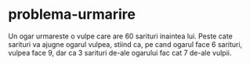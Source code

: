 # problema-urmarire

Un ogar urmareste o vulpe care are 60 sarituri inaintea lui. Peste cate sarituri va ajugne ogarul vulpea, 
stiind ca, pe cand ogarul face 6 sarituri, vulpea face 9, dar ca 3 sarituri de-ale ogarului fac cat 7 de-ale vulpii. 